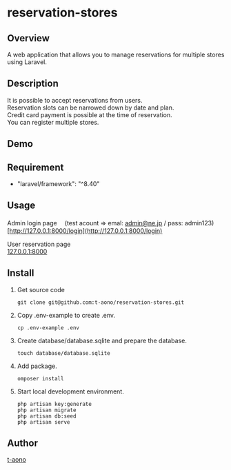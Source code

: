 # reservation-stores

## Overview

A web application that allows you to manage reservations for multiple stores using Laravel.

## Description

It is possible to accept reservations from users.  
Reservation slots can be narrowed down by date and plan.  
Credit card payment is possible at the time of reservation.  
You can register multiple stores.

## Demo

<!-- ## VS. -->

## Requirement

-   "laravel/framework": "^8.40"

## Usage

Admin login page 　(test acount => emal: admin@ne.jp / pass: admin123)  
[http://127.0.0.1:8000/login](http://127.0.0.1:8000/login)

User reservation page  
[127.0.0.1:8000](127.0.0.1:8000)

## Install

1. Get source code

    ```
    git clone git@github.com:t-aono/reservation-stores.git
    ```

2. Copy .env-example to create .env.

    ```
    cp .env-example .env
    ```

3. Create database/database.sqlite and prepare the database.

    ```
    touch database/database.sqlite
    ```

4. Add package.

    ```
    omposer install
    ```

5. Start local development environment.

    ```
    php artisan key:generate
    php artisan migrate
    php artisan db:seed
    php artisan serve
    ```

<!-- ## Contribution -->

<!-- ## Licence -->

## Author

[t-aono](https://github.com/t-aono)

<!-- README.md Sample -->
<!-- https://deeeet.com/writing/2014/07/31/readme/ -->
